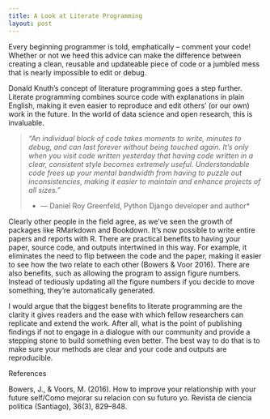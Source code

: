 ```yaml
---
title: A Look at Literate Programming
layout: post
---
```

Every beginning programmer is told, emphatically – comment your code! Whether or not we heed this advice can make the difference between creating a clean, reusable and updateable piece of code or a jumbled mess that is nearly impossible to edit or debug. 

Donald Knuth’s concept of literature programming goes a step further. Literate programming combines source code with explanations in plain English, making it even easier to reproduce and edit others’ (or our own) work in the future. In the world of data science and open research, this is invaluable. 

>*“An individual block of code takes moments to write, minutes to debug, and can last forever without being touched again. It’s only when you visit code written yesterday that having code written in a clear, consistent style becomes extremely useful. Understandable code frees up your mental bandwidth from having to puzzle out inconsistencies, making it easier to maintain and enhance projects of all sizes.”*
>* — Daniel Roy Greenfeld, Python Django developer and author*

Clearly other people in the field agree, as we’ve seen the growth of packages like RMarkdown and Bookdown. It’s now possible to write entire papers and reports with R. There are practical benefits to having your paper, source code, and outputs intertwined in this way. For example, it eliminates the need to flip between the code and the paper, making it easier to see how the two relate to each other (Bowers & Voor 2016). There are also benefits, such as allowing the program to assign figure numbers. Instead of tediously updating all the figure numbers if you decide to move something, they’re automatically generated.

I would argue that the biggest benefits to literate programming are the clarity it gives readers and the ease with which fellow researchers can replicate and extend the work. After all, what is the point of publishing findings if not to engage in a dialogue with our community and provide a stepping stone to build something even better. The best way to do that is to make sure your methods are clear and your code and outputs are reproducible. 

References

Bowers, J., & Voors, M. (2016). How to improve your relationship with your future self/Como mejorar su relacion con su futuro yo. Revista de ciencia política (Santiago), 36(3), 829–848.
